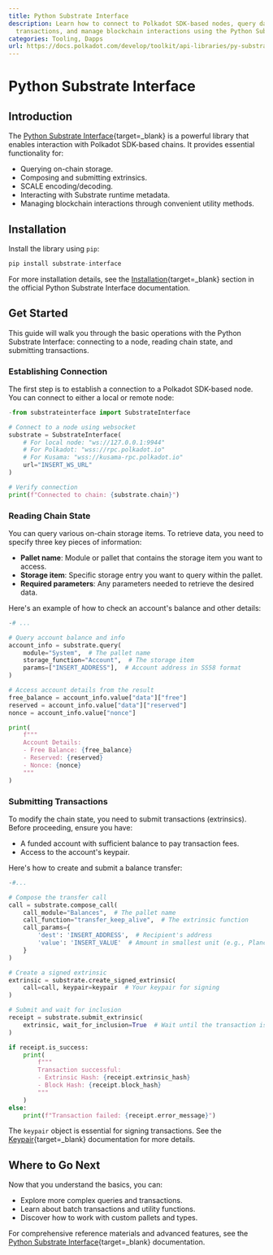 ```yaml
---
title: Python Substrate Interface
description: Learn how to connect to Polkadot SDK-based nodes, query data, submit
  transactions, and manage blockchain interactions using the Python Substrate Interface.
categories: Tooling, Dapps
url: https://docs.polkadot.com/develop/toolkit/api-libraries/py-substrate-interface/
---
```


# Python Substrate Interface

## Introduction

The [Python Substrate Interface](https://github.com/polkascan/py-substrate-interface){target=\_blank} is a powerful library that enables interaction with Polkadot SDK-based chains. It provides essential functionality for:

- Querying on-chain storage.
- Composing and submitting extrinsics.
- SCALE encoding/decoding.
- Interacting with Substrate runtime metadata.
- Managing blockchain interactions through convenient utility methods.

## Installation

Install the library using `pip`:

```py
pip install substrate-interface
```

For more installation details, see the [Installation](https://jamdottech.github.io/py-polkadot-sdk/getting-started/installation/){target=\_blank} section in the official Python Substrate Interface documentation.

## Get Started

This guide will walk you through the basic operations with the Python Substrate Interface: connecting to a node, reading chain state, and submitting transactions.

### Establishing Connection

The first step is to establish a connection to a Polkadot SDK-based node. You can connect to either a local or remote node:

```py
-from substrateinterface import SubstrateInterface

# Connect to a node using websocket
substrate = SubstrateInterface(
    # For local node: "ws://127.0.0.1:9944"
    # For Polkadot: "wss://rpc.polkadot.io"
    # For Kusama: "wss://kusama-rpc.polkadot.io"
    url="INSERT_WS_URL"
)

# Verify connection
print(f"Connected to chain: {substrate.chain}")

```

### Reading Chain State

You can query various on-chain storage items. To retrieve data, you need to specify three key pieces of information:

- **Pallet name**: Module or pallet that contains the storage item you want to access.
- **Storage item**: Specific storage entry you want to query within the pallet.
- **Required parameters**: Any parameters needed to retrieve the desired data.

Here's an example of how to check an account's balance and other details:

```py
-# ...

# Query account balance and info
account_info = substrate.query(
    module="System",  # The pallet name
    storage_function="Account",  # The storage item
    params=["INSERT_ADDRESS"],  # Account address in SS58 format
)

# Access account details from the result
free_balance = account_info.value["data"]["free"]
reserved = account_info.value["data"]["reserved"]
nonce = account_info.value["nonce"]

print(
    f"""
    Account Details:
    - Free Balance: {free_balance}
    - Reserved: {reserved} 
    - Nonce: {nonce}
    """
)

```

### Submitting Transactions

To modify the chain state, you need to submit transactions (extrinsics). Before proceeding, ensure you have:

- A funded account with sufficient balance to pay transaction fees.
- Access to the account's keypair.

Here's how to create and submit a balance transfer:

```py
-#...

# Compose the transfer call
call = substrate.compose_call(
    call_module="Balances",  # The pallet name
    call_function="transfer_keep_alive",  # The extrinsic function
    call_params={
        'dest': 'INSERT_ADDRESS',  # Recipient's address
        'value': 'INSERT_VALUE'  # Amount in smallest unit (e.g., Planck for DOT)
    }
)

# Create a signed extrinsic
extrinsic = substrate.create_signed_extrinsic(
    call=call, keypair=keypair  # Your keypair for signing
)

# Submit and wait for inclusion
receipt = substrate.submit_extrinsic(
    extrinsic, wait_for_inclusion=True  # Wait until the transaction is in a block
)

if receipt.is_success:
    print(
        f"""
        Transaction successful:
        - Extrinsic Hash: {receipt.extrinsic_hash}
        - Block Hash: {receipt.block_hash}
        """
    )
else:
    print(f"Transaction failed: {receipt.error_message}")

```

The `keypair` object is essential for signing transactions. See the [Keypair](https://jamdottech.github.io/py-polkadot-sdk/reference/keypair/){target=\_blank} documentation for more details.

## Where to Go Next

Now that you understand the basics, you can:

- Explore more complex queries and transactions.
- Learn about batch transactions and utility functions.
- Discover how to work with custom pallets and types.

For comprehensive reference materials and advanced features, see the [Python Substrate Interface](https://jamdottech.github.io/py-polkadot-sdk/){target=\_blank} documentation.

